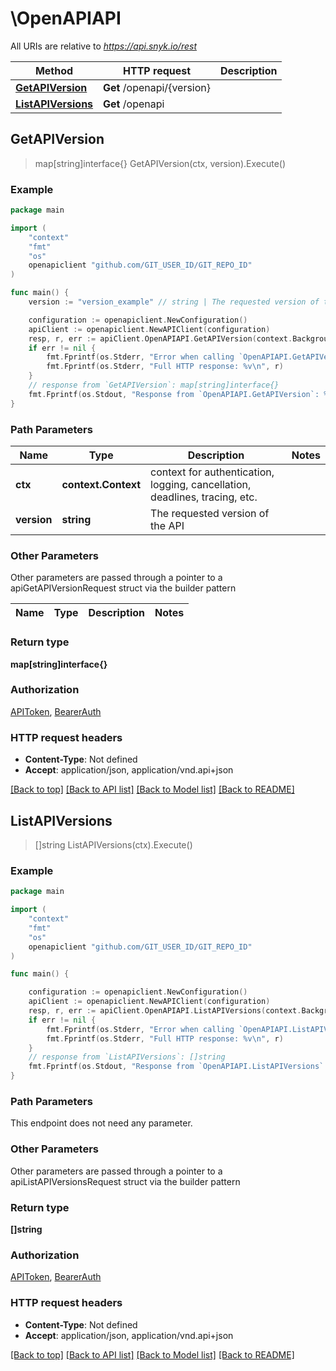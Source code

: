 # \OpenAPIAPI

All URIs are relative to *https://api.snyk.io/rest*

Method | HTTP request | Description
------------- | ------------- | -------------
[**GetAPIVersion**](OpenAPIAPI.md#GetAPIVersion) | **Get** /openapi/{version} | 
[**ListAPIVersions**](OpenAPIAPI.md#ListAPIVersions) | **Get** /openapi | 



## GetAPIVersion

> map[string]interface{} GetAPIVersion(ctx, version).Execute()





### Example

```go
package main

import (
	"context"
	"fmt"
	"os"
	openapiclient "github.com/GIT_USER_ID/GIT_REPO_ID"
)

func main() {
	version := "version_example" // string | The requested version of the API

	configuration := openapiclient.NewConfiguration()
	apiClient := openapiclient.NewAPIClient(configuration)
	resp, r, err := apiClient.OpenAPIAPI.GetAPIVersion(context.Background(), version).Execute()
	if err != nil {
		fmt.Fprintf(os.Stderr, "Error when calling `OpenAPIAPI.GetAPIVersion``: %v\n", err)
		fmt.Fprintf(os.Stderr, "Full HTTP response: %v\n", r)
	}
	// response from `GetAPIVersion`: map[string]interface{}
	fmt.Fprintf(os.Stdout, "Response from `OpenAPIAPI.GetAPIVersion`: %v\n", resp)
}
```

### Path Parameters


Name | Type | Description  | Notes
------------- | ------------- | ------------- | -------------
**ctx** | **context.Context** | context for authentication, logging, cancellation, deadlines, tracing, etc.
**version** | **string** | The requested version of the API | 

### Other Parameters

Other parameters are passed through a pointer to a apiGetAPIVersionRequest struct via the builder pattern


Name | Type | Description  | Notes
------------- | ------------- | ------------- | -------------


### Return type

**map[string]interface{}**

### Authorization

[APIToken](../README.md#APIToken), [BearerAuth](../README.md#BearerAuth)

### HTTP request headers

- **Content-Type**: Not defined
- **Accept**: application/json, application/vnd.api+json

[[Back to top]](#) [[Back to API list]](../README.md#documentation-for-api-endpoints)
[[Back to Model list]](../README.md#documentation-for-models)
[[Back to README]](../README.md)


## ListAPIVersions

> []string ListAPIVersions(ctx).Execute()





### Example

```go
package main

import (
	"context"
	"fmt"
	"os"
	openapiclient "github.com/GIT_USER_ID/GIT_REPO_ID"
)

func main() {

	configuration := openapiclient.NewConfiguration()
	apiClient := openapiclient.NewAPIClient(configuration)
	resp, r, err := apiClient.OpenAPIAPI.ListAPIVersions(context.Background()).Execute()
	if err != nil {
		fmt.Fprintf(os.Stderr, "Error when calling `OpenAPIAPI.ListAPIVersions``: %v\n", err)
		fmt.Fprintf(os.Stderr, "Full HTTP response: %v\n", r)
	}
	// response from `ListAPIVersions`: []string
	fmt.Fprintf(os.Stdout, "Response from `OpenAPIAPI.ListAPIVersions`: %v\n", resp)
}
```

### Path Parameters

This endpoint does not need any parameter.

### Other Parameters

Other parameters are passed through a pointer to a apiListAPIVersionsRequest struct via the builder pattern


### Return type

**[]string**

### Authorization

[APIToken](../README.md#APIToken), [BearerAuth](../README.md#BearerAuth)

### HTTP request headers

- **Content-Type**: Not defined
- **Accept**: application/json, application/vnd.api+json

[[Back to top]](#) [[Back to API list]](../README.md#documentation-for-api-endpoints)
[[Back to Model list]](../README.md#documentation-for-models)
[[Back to README]](../README.md)

